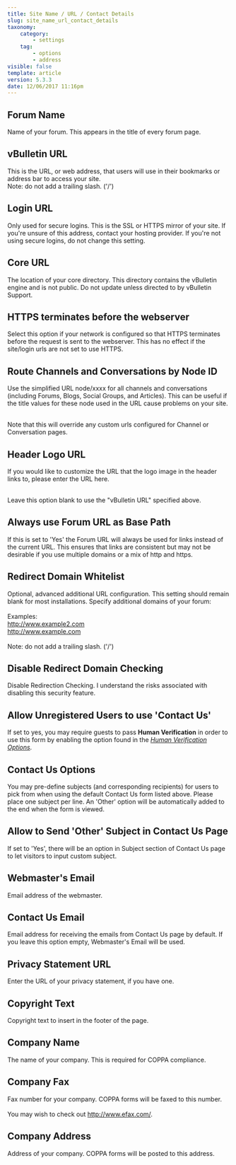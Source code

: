 ```yaml
---
title: Site Name / URL / Contact Details
slug: site_name_url_contact_details
taxonomy:
    category:
        - settings
    tag:
        - options
        - address
visible: false
template: article
version: 5.3.3
date: 12/06/2017 11:16pm
---
```


## Forum Name
Name of your forum. This appears in the title of every forum page.

## vBulletin URL
This is the URL, or web address, that users will use in their bookmarks or address bar to access your site.<br />
Note: do not add a trailing slash. ('/')

## Login URL
Only used for secure logins. This is the SSL or HTTPS mirror of your site. If you're unsure of this address, contact your hosting provider. If you're not using secure logins, do not change this setting.

## Core URL
The location of your core directory. This directory contains the vBulletin engine and is not public. Do not update unless directed to by vBulletin Support.

## HTTPS terminates before the webserver
Select this option if your network is configured so that HTTPS terminates before the request is sent to the webserver.  This has no effect if the site/login urls are not set to use HTTPS.

## Route Channels and Conversations by Node ID
Use the simplified URL node/xxxx for all channels and conversations (including Forums, Blogs, Social Groups, and Articles). This can be useful if the title values for these node used in the URL cause problems on your site.<br/><br/>

Note that this will override any custom urls configured for Channel or Conversation pages.

## Header Logo URL
If you would like to customize the URL that the logo image in the header links to, please enter the URL here.<br /><br />

Leave this option blank to use the "vBulletin URL" specified above.

## Always use Forum URL as Base Path
If this is set to 'Yes' the Forum URL will always be used for links instead of the current URL.  This ensures that links are consistent but may not be desirable if you use multiple domains or a mix of http and https.

## Redirect Domain Whitelist
Optional, advanced additional URL configuration. This setting should remain blank for most installations. Specify additional domains of your forum:<br />
<br />
Examples:<br />
http://www.example2.com<br />
http://www.example.com<br />
<br />
Note: do not add a trailing slash. ('/')

## Disable Redirect Domain Checking
Disable Redirection Checking.  I understand the risks associated with disabling this security feature.

## Allow Unregistered Users to use 'Contact Us'
If set to yes, you may require guests to pass <strong>Human Verification</strong> in order to use this form by enabling the option found in the <em><a href="admincp/options.php?do=options&amp;dogroup=humanverification">Human Verification Options</a></em>.

## Contact Us Options
You may pre-define subjects (and corresponding recipients) for users to pick from when using the default Contact Us form listed above. Please place one subject per line. An 'Other' option will be automatically added to the end when the form is viewed.

## Allow to Send 'Other' Subject in Contact Us Page
If set to 'Yes', there will be an option in Subject section of Contact Us page to let visitors to input custom subject.

## Webmaster's Email
Email address of the webmaster.

## Contact Us Email
Email address for receiving the emails from Contact Us page by default. If you leave this option empty, Webmaster's Email will be used.

## Privacy Statement URL
Enter the URL of your privacy statement, if you have one.

## Copyright Text
Copyright text to insert in the footer of the page.

## Company Name
The name of your company. This is required for COPPA compliance.

## Company Fax
Fax number for your company. COPPA forms will be faxed to this number.<br />
<br />
You may wish to check out <a href="http://www.efax.com/" target="_blank">http://www.efax.com/</a>.

## Company Address
Address of your company. COPPA forms will be posted to this address.



